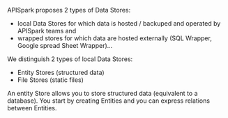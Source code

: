APISpark proposes 2 types of Data Stores: 

- local Data Stores for which data is hosted / backuped and operated by APISpark teams and 
- wrapped stores for which data are hosted externally (SQL Wrapper, Google spread Sheet Wrapper)...

We distinguish 2 types of local Data Stores: 

- Entity Stores (structured data)
- File Stores (static files)


An entity Store allows you to store structured data (equivalent to a database). You start by creating Entities and you can express relations between Entities.
